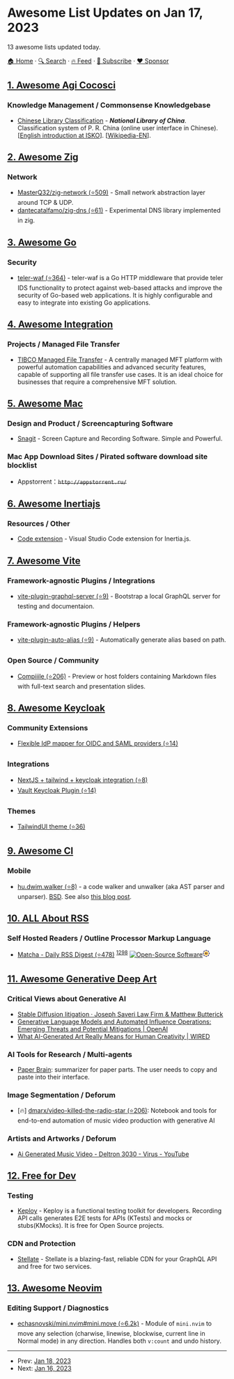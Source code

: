 # Awesome List Updates on Jan 17, 2023

13 awesome lists updated today.

[🏠 Home](/README.md) · [🔍 Search](https://www.trackawesomelist.com/search/) · [🔥 Feed](https://www.trackawesomelist.com/rss.xml) · [📮 Subscribe](https://trackawesomelist.us17.list-manage.com/subscribe?u=d2f0117aa829c83a63ec63c2f&id=36a103854c) · [❤️  Sponsor](https://github.com/sponsors/theowenyoung)



## [1. Awesome Agi Cocosci](/content/YuzheSHI/awesome-agi-cocosci/README.md)

### Knowledge Management / Commonsense Knowledgebase

*   [Chinese Library Classification](http://cct.nlc.cn/) - ***National Library of China***. Classification system of P. R. China (online user interface in Chinese). \[[English introduction at ISKO](https://www.isko.org/cyclo/clc)]. \[[Wikipedia-EN](https://en.wikipedia.org/wiki/Chinese_Library_Classification)].

## [2. Awesome Zig](/content/catdevnull/awesome-zig/README.md)

### Network

*   [MasterQ32/zig-network (⭐509)](https://github.com/MasterQ32/zig-network) - Small network abstraction layer around TCP & UDP.
*   [dantecatalfamo/zig-dns (⭐61)](https://github.com/dantecatalfamo/zig-dns) - Experimental DNS library implemented in zig.

## [3. Awesome Go](/content/avelino/awesome-go/README.md)

### Security

*   [teler-waf (⭐364)](https://github.com/kitabisa/teler-waf) - teler-waf is a Go HTTP middleware that provide teler IDS functionality to protect against web-based attacks and improve the security of Go-based web applications. It is highly configurable and easy to integrate into existing Go applications.

## [4. Awesome Integration](/content/stn1slv/awesome-integration/README.md)

### Projects / Managed File Transfer

*   [TIBCO Managed File Transfer](https://www.tibco.com/products/tibco-managed-file-transfer) - A centrally managed MFT platform with powerful automation capabilities and advanced security features, capable of supporting all file transfer use cases. It is an ideal choice for businesses that require a comprehensive MFT solution.

## [5. Awesome Mac](/content/jaywcjlove/awesome-mac/README.md)

### Design and Product / Screencapturing Software

*   [Snagit](https://www.techsmith.com/screen-capture.html) - Screen Capture and Recording Software. Simple and Powerful.

### Mac App Download Sites / Pirated software download site blocklist

*   Appstorrent：~~`http://appstorrent.ru/`~~

## [6. Awesome Inertiajs](/content/innocenzi/awesome-inertiajs/README.md)

### Resources / Other

*   [Code extension](https://marketplace.visualstudio.com/items?itemName=nhedger.inertia) - Visual Studio Code extension for Inertia.js.

## [7. Awesome Vite](/content/vitejs/awesome-vite/README.md)

### Framework-agnostic Plugins / Integrations

*   [vite-plugin-graphql-server (⭐9)](https://github.com/mammadataei/vite-plugin-graphql-server) - Bootstrap a local GraphQL server for testing and documentaion.

### Framework-agnostic Plugins / Helpers

*   [vite-plugin-auto-alias (⭐9)](https://github.com/jwyGithub/vite-plugin-auto-alias) - Automatically generate alias based on path.

### Open Source / Community

*   [Compiiile (⭐206)](https://github.com/AlbanCrepel/compiiile) - Preview or host folders containing Markdown files with full-text search and presentation slides.

## [8. Awesome Keycloak](/content/thomasdarimont/awesome-keycloak/README.md)

### Community Extensions

*   [Flexible IdP mapper for OIDC and SAML providers (⭐14)](https://github.com/LucaFilipozzi/keycloak-regex-mapper)

### Integrations

*   [NextJS + tailwind + keycloak integration (⭐8)](https://github.com/santiblanko/keycloak-nextjs-auth)
*   [Vault Keycloak Plugin (⭐14)](https://github.com/Serviceware/vault-plugin-secrets-keycloak)

### Themes

*   [TailwindUI theme (⭐36)](https://github.com/santiblanko/tailwind-keycloak-theme)

## [9. Awesome Cl](/content/CodyReichert/awesome-cl/README.md)

### Mobile

*   [hu.dwim.walker (⭐8)](https://github.com/hu-dwim/hu.dwim.walker) - a code walker and unwalker (aka AST parser and unparser). [BSD](https://directory.fsf.org/wiki/License:BSD_3Clause). See also [this blog post](http://40ants.com/lisp-project-of-the-day/2020/04/0044-hu.dwim.walker.html).

## [10. ALL About RSS](/content/AboutRSS/ALL-about-RSS/README.md)

### Self Hosted Readers / Outline Processor Markup Language

*   [Matcha - Daily RSS Digest (⭐478)](https://github.com/piqoni/matcha) <sup>[1298](https://t.me/s/aboutrss/1298)</sup> [![Open-Source Software](https://github.com/AboutRSS/ALL-about-RSS/raw/master/media/open-source.png)](https://github.com/piqoni/matcha)![AI](https://github.com/AboutRSS/ALL-about-RSS/raw/master/media/icons8-ai-16.png)

## [11. Awesome Generative Deep Art](/content/filipecalegario/awesome-generative-deep-art/README.md)

### Critical Views about Generative AI

*   [Stable Diffusion litigation · Joseph Saveri Law Firm & Matthew Butterick](https://stablediffusionlitigation.com/)
*   [Generative Language Models and Automated Influence Operations: Emerging Threats and Potential Mitigations | OpenAI](https://cdn.openai.com/papers/forecasting-misuse.pdf)
*   [What AI-Generated Art Really Means for Human Creativity | WIRED](https://www.wired.com/story/picture-limitless-creativity-ai-image-generators/)

### AI Tools for Research / Multi-agents

*   [Paper Brain](https://www.paperbrain.study/): summarizer for paper parts. The user needs to copy and paste into their interface.

### Image Segmentation / Deforum

*   \[🔥] [dmarx/video-killed-the-radio-star (⭐206)](https://github.com/dmarx/video-killed-the-radio-star): Notebook and tools for end-to-end automation of music video production with generative AI

### Artists and Artworks / Deforum

*   [Ai Generated Music Video - Deltron 3030 - Virus - YouTube](https://www.youtube.com/watch?v=WJaxFbdjm8c)

## [12. Free for Dev](/content/ripienaar/free-for-dev/README.md)

### Testing

*   [Keploy](https://keploy.io/) - Keploy is a functional testing toolkit for developers. Recording API calls generates E2E tests for APIs (KTests) and mocks or stubs(KMocks). It is free for Open Source projects.

### CDN and Protection

*   [Stellate](https://stellate.co/) - Stellate is a blazing-fast, reliable CDN for your GraphQL API and free for two services.

## [13. Awesome Neovim](/content/rockerBOO/awesome-neovim/README.md)

### Editing Support / Diagnostics

*   [echasnovski/mini.nvim#mini.move (⭐6.2k)](https://github.com/echasnovski/mini.nvim/blob/main/readmes/mini-move.md) - Module of `mini.nvim` to move any selection (charwise, linewise, blockwise, current line in Normal mode) in any direction. Handles both `v:count` and undo history.

---

- Prev: [Jan 18, 2023](/content/2023/01/18/README.md)
- Next: [Jan 16, 2023](/content/2023/01/16/README.md)